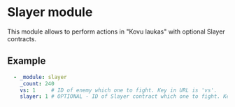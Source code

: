 # Slayer module

This module allows to perform actions in "Kovu laukas" with optional Slayer contracts.

## Example

```yaml
  - _module: slayer
    _count: 240
    vs: 1     # ID of enemy which one to fight. Key in URL is 'vs'.
    slayer: 1 # OPTIONAL - ID of Slayer contract which one to fight. Key in URL is 'nr'. If you don't pick it, then only simple fighting will be performed.
```
